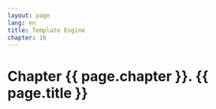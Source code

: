 ```yaml
---
layout: page
lang: en
title: Template Engine
chapter: 16
---
```


# Chapter {{ page.chapter }}. {{ page.title }}

